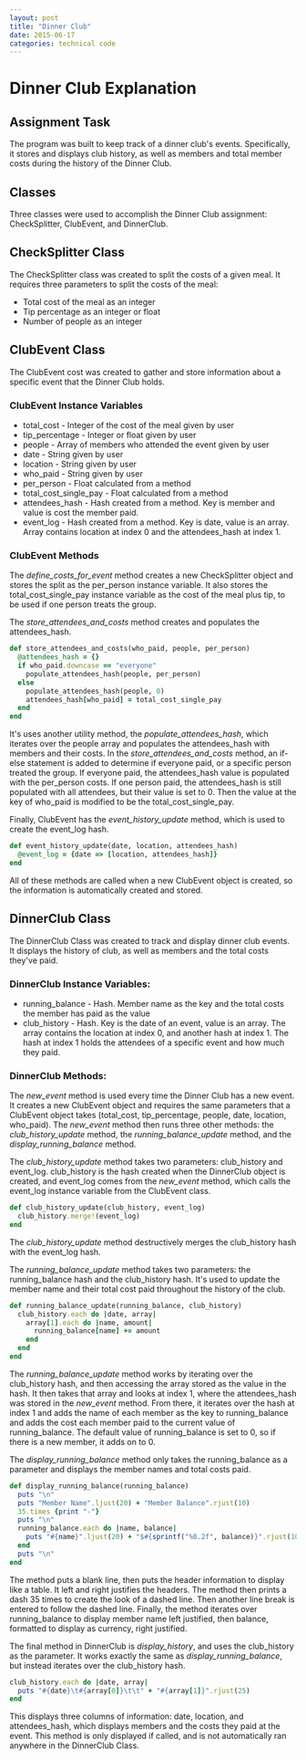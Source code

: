 ```yaml
---
layout: post
title: "Dinner Club"
date: 2015-06-17
categories: technical code
---
```


# Dinner Club Explanation

## Assignment Task

The program was built to keep track of a dinner club's events. Specifically, it stores and displays club history, as well as members and total member costs during the history of the Dinner Club.

## Classes
Three classes were used to accomplish the Dinner Club assignment: CheckSplitter, ClubEvent, and DinnerClub.

## CheckSplitter Class
The CheckSplitter class was created to split the costs of a given meal. It requires three parameters to split the costs of the meal:
- Total cost of the meal as an integer
- Tip percentage as an integer or float
- Number of people as an integer

## ClubEvent Class
The ClubEvent cost was created to gather and store information about a specific event that the Dinner Club holds.

### ClubEvent Instance Variables
- total_cost - Integer of the cost of the meal given by user
- tip_percentage - Integer or float given by user
- people - Array of members who attended the event given by user
- date - String given by user
- location - String given by user
- who_paid - String given by user
- per_person - Float calculated from a method
- total_cost_single_pay - Float calculated from a method
- attendees_hash - Hash created from a method. Key is member and value is cost the member paid.
- event_log - Hash created from a method. Key is date, value is an array. Array contains location at index 0 and the attendees_hash at index 1.

### ClubEvent Methods
The *define_costs_for_event* method creates a new CheckSplitter object and stores the split as the per_person instance variable. It also stores the total_cost_single_pay instance variable as the cost of the meal plus tip, to be used if one person treats the group.

The *store_attendees_and_costs* method creates and populates the attendees_hash.

~~~ruby
def store_attendees_and_costs(who_paid, people, per_person)
  @attendees_hash = {}
  if who_paid.downcase == "everyone"
    populate_attendees_hash(people, per_person)
  else
    populate_attendees_hash(people, 0)
    attendees_hash[who_paid] = total_cost_single_pay
  end
end
~~~

It's uses another utility method, the *populate_attendees_hash*, which iterates over the people array and populates the attendees_hash with members and their costs.  In the *store_attendees_and_costs* method, an if-else statement is added to determine if everyone paid, or a specific person treated the group. If everyone paid, the attendees_hash value is populated with the per_person costs. If one person paid, the attendees_hash is still populated with all attendees, but their value is set to 0. Then the value at the key of who_paid is modified to be the total_cost_single_pay.

Finally, ClubEvent has the *event_history_update* method, which is used to create the event_log hash.

~~~ruby
def event_history_update(date, location, attendees_hash)
  @event_log = {date => [location, attendees_hash]}
end
~~~

All of these methods are called when a new ClubEvent object is created, so the information is automatically created and stored.

## DinnerClub Class
The DinnerClub Class was created to track and display dinner club events. It displays the history of club, as well as members and the total costs they've paid.

### DinnerClub Instance Variables:
- running_balance - Hash. Member name as the key and the total costs the member has paid as the value
- club_history - Hash. Key is the date of an event, value is an array. The array contains the location at index 0, and another hash at index 1. The hash at index 1 holds the attendees of a specific event and how much they paid.

### DinnerClub Methods:
The *new_event* method is used every time the Dinner Club has a new event. It creates a new ClubEvent object and requires the same parameters that a ClubEvent object takes (total_cost, tip_percentage, people, date, location, who_paid). The *new_event* method then runs three other methods: the *club_history_update* method, the *running_balance_update* method, and the *display_running_balance* method.

The *club_history_update* method takes two parameters: club_history and event_log. club_history is the hash created when the DinnerClub object is created, and event_log comes from the *new_event* method, which calls the event_log instance variable from the ClubEvent class.

~~~ruby
def club_history_update(club_history, event_log)
  club_history.merge!(event_log)
end
~~~

The *club_history_update* method destructively merges the club_history hash with the event_log hash.

The *running_balance_update* method takes two parameters: the running_balance hash and the club_history hash. It's used to update the member name and their total cost paid throughout the history of the club.

~~~ruby
def running_balance_update(running_balance, club_history)
  club_history.each do |date, array|
    array[1].each do |name, amount|
      running_balance[name] += amount
    end
  end
end
~~~

The *running_balance_update* method works by iterating over the club_history hash, and then accessing the array stored as the value in the hash. It then takes that array and looks at index 1, where the attendees_hash was stored in the *new_event* method. From there, it iterates over the hash at index 1 and adds the name of each member as the key to running_balance and adds the cost each member paid to the current value of running_balance. The default value of running_balance is set to 0, so if there is a new member, it adds on to 0.

The *display_running_balance* method only takes the running_balance as a parameter and displays the member names and total costs paid.

~~~ruby
def display_running_balance(running_balance)
  puts "\n"
  puts "Member Name".ljust(20) + "Member Balance".rjust(10)
  35.times {print "-"}
  puts "\n"
  running_balance.each do |name, balance|
    puts "#{name}".ljust(20) + "$#{sprintf("%0.2f", balance)}".rjust(10)
  end
  puts "\n"
end
~~~

The method puts a blank line, then puts the header information to display like a table. It left and right justifies the headers. The method then prints a dash 35 times to create the look of a dashed line. Then another line break is entered to follow the dashed line. Finally, the method iterates over running_balance to display member name left justified, then balance, formatted to display as currency, right justified.

The final method in DinnerClub is *display_history*, and uses the club_history as the parameter. It works exactly the same as *display_running_balance*, but instead iterates over the club_history hash.

~~~ruby
club_history.each do |date, array|
  puts "#{date}\t#{array[0]}\t\t" + "#{array[1]}".rjust(25)
end
~~~

This displays three columns of information: date, location, and attendees_hash, which displays members and the costs they paid at the event.  This method is only displayed if called, and is not automatically ran anywhere in the DinnerClub Class.
